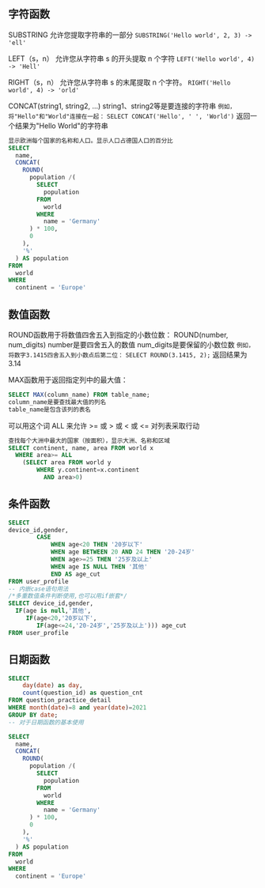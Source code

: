 ## 字符函数

SUBSTRING 允许您提取字符串的一部分
`SUBSTRING('Hello world', 2, 3) -> 'ell' `

LEFT（s，n） 允许您从字符串 s 的开头提取 n 个字符
`LEFT('Hello world', 4) -> 'Hell'`

RIGHT（s，n） 允许您从字符串 s 的末尾提取 n 个字符。
`RIGHT('Hello world', 4) -> 'orld'`


CONCAT(string1, string2, ...)
string1、string2等是要连接的字符串
`例如，将"Hello"和"World"连接在一起：`
`SELECT CONCAT('Hello', ' ', 'World')`
返回一个结果为"Hello World"的字符串

```sql
显示欧洲每个国家的名称和人口。显示人口占德国人口的百分比
SELECT
  name,
  CONCAT(
    ROUND(
      population /(
        SELECT
          population
        FROM
          world
        WHERE
          name = 'Germany'
      ) * 100,
      0
    ),
    '%'
  ) AS population
FROM
  world
WHERE
  continent = 'Europe'
```
## 数值函数

ROUND函数用于将数值四舍五入到指定的小数位数：
ROUND(number, num_digits)
number是要四舍五入的数值
num_digits是要保留的小数位数
`例如，将数字3.1415四舍五入到小数点后第二位：`
`SELECT ROUND(3.1415, 2);`
返回结果为3.14

MAX函数用于返回指定列中的最大值：
```sql
SELECT MAX(column_name) FROM table_name;
column_name是要查找最大值的列名
table_name是包含该列的表名
```
可以用这个词 ALL 来允许 >= 或 > 或 < 或 <= 对列表采取行动
```sql
查找每个大洲中最大的国家（按面积），显示大洲、名称和区域
SELECT continent, name, area FROM world x
  WHERE area>= ALL
    (SELECT area FROM world y
        WHERE y.continent=x.continent
          AND area>0)

```

## 条件函数
```sql
SELECT
device_id,gender,
        CASE
            WHEN age<20 THEN '20岁以下'
            WHEN age BETWEEN 20 AND 24 THEN '20-24岁'
            WHEN age>=25 THEN '25岁及以上'
            WHEN age IS NULL THEN '其他'
            END AS age_cut
FROM user_profile
-- 内嵌case语句用法
/*多重数值条件判断使用,也可以用if嵌套*/
SELECT device_id,gender,
  IF(age is null,'其他',
     IF(age<20,'20岁以下',
        IF(age<=24,'20-24岁','25岁及以上'))) age_cut
FROM user_profile
```

## 日期函数

```sql
SELECT
    day(date) as day,
    count(question_id) as question_cnt
FROM question_practice_detail
WHERE month(date)=8 and year(date)=2021
GROUP BY date;
-- 对于日期函数的基本使用
```

```sql
SELECT
  name,
  CONCAT(
    ROUND(
      population /(
        SELECT
          population
        FROM
          world
        WHERE
          name = 'Germany'
      ) * 100,
      0
    ),
    '%'
  ) AS population
FROM
  world
WHERE
  continent = 'Europe'
```